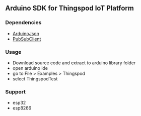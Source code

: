 ## Arduino SDK for Thingspod IoT Platform

### Dependencies
- [ArduinoJson](https://github.com/bblanchon/ArduinoJson)
- [PubSubClient](https://github.com/knolleary/pubsubclient)

### Usage
* Download source code and extract to arduino library folder
* open arduino ide
* go to File > Examples > Thingspod
* select ThingspodTest

### Support
- esp32
- esp8266
